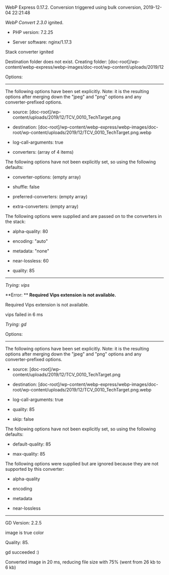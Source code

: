 WebP Express 0.17.2. Conversion triggered using bulk conversion, 2019-12-04 22:21:48

*WebP Convert 2.3.0*  ignited.
- PHP version: 7.2.25
- Server software: nginx/1.17.3

Stack converter ignited
Destination folder does not exist. Creating folder: [doc-root]/wp-content/webp-express/webp-images/doc-root/wp-content/uploads/2019/12

Options:
------------
The following options have been set explicitly. Note: it is the resulting options after merging down the "jpeg" and "png" options and any converter-prefixed options.
- source: [doc-root]/wp-content/uploads/2019/12/TCV_0010_TechTarget.png
- destination: [doc-root]/wp-content/webp-express/webp-images/doc-root/wp-content/uploads/2019/12/TCV_0010_TechTarget.png.webp
- log-call-arguments: true
- converters: (array of 4 items)

The following options have not been explicitly set, so using the following defaults:
- converter-options: (empty array)
- shuffle: false
- preferred-converters: (empty array)
- extra-converters: (empty array)

The following options were supplied and are passed on to the converters in the stack:
- alpha-quality: 80
- encoding: "auto"
- metadata: "none"
- near-lossless: 60
- quality: 85
------------


*Trying: vips* 

**Error: ** **Required Vips extension is not available.** 
Required Vips extension is not available.
vips failed in 6 ms

*Trying: gd* 

Options:
------------
The following options have been set explicitly. Note: it is the resulting options after merging down the "jpeg" and "png" options and any converter-prefixed options.
- source: [doc-root]/wp-content/uploads/2019/12/TCV_0010_TechTarget.png
- destination: [doc-root]/wp-content/webp-express/webp-images/doc-root/wp-content/uploads/2019/12/TCV_0010_TechTarget.png.webp
- log-call-arguments: true
- quality: 85
- skip: false

The following options have not been explicitly set, so using the following defaults:
- default-quality: 85
- max-quality: 85

The following options were supplied but are ignored because they are not supported by this converter:
- alpha-quality
- encoding
- metadata
- near-lossless
------------

GD Version: 2.2.5
image is true color
Quality: 85. 
gd succeeded :)

Converted image in 20 ms, reducing file size with 75% (went from 26 kb to 6 kb)
